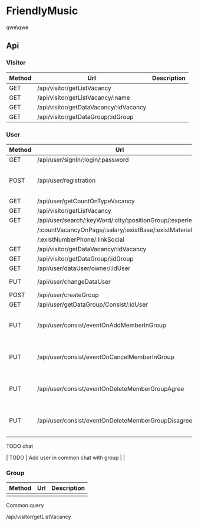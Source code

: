 # FriendlyMusic

qwe\qwe

## Api

### Visitor

| Method | Url                                    | Description |
| ------ | -------------------------------------- | ----------- |
| GET    | /api/visitor/getListVacancy            |             |
| GET    | /api/visitor/getListVacancy/:name      |             |
| GET    | /api/visitor/getDataVacancy/:idVacancy |             |
| GET    | /api/visitor/getDataGroup/:idGroup     |             |

### User

| Method | Url                                                        | Description                                   |
| ------ | ---------------------------------------------------------- | --------------------------------------------- |
| GET    | /api/user/signIn/:login/:password                          |                                               |
| POST   | /api/user/registration                                     | Need Data : fio, login, password, retPassword |
| GET    | /api/user/getCountOnTypeVacancy                            |                                               |
| GET    | /api/visitor/getListVacancy                                |                                               |
| GET    | /api/user/search/:keyWord/:city/:positionGroup/:experience |                                               |
|        | /:countVacancyOnPage/:salary/:existBase/:existMaterial     |                                               |
|        | /:existNumberPhone/:linkSocial                             |                                               |
| GET    | /api/visitor/getDataVacancy/:idVacancy                     |                                               |
| GET    | /api/visitor/getDataGroup/:idGroup                         |                                               |
| GET    | /api/user/dataUser/owner/:idUser                           |                                               |
| PUT    | /api/user/changeDataUser                                   | Need Data : idUser                            |
| POST   | /api/user/createGroup                                      |                                               |
| GET    | /api/user/getDataGroup/Consist/:idUser                     |                                               |
| PUT    | /api/user/consist/eventOnAddMemberInGroup                  | Need Data : idUser, idGroup, idMember         |
| PUT    | /api/user/consist/eventOnCancelMemberInGroup               | Need Data : idUser, idGroup, idMember         |
| PUT    | /api/user/consist/eventOnDeleteMemberGroupAgree            | Need Data : idUser, idGroup, idMember         |
| PUT    | /api/user/consist/eventOnDeleteMemberGroupDisagree         | Need Data : idUser, idGroup, idMember         |

TODO chat

| TODO | Add user in common chat with group | |

### Group

| Method | Url | Description |
| ------ | --- | ----------- |
|        |     |             |

Common query

/api/visitor/getListVacancy
